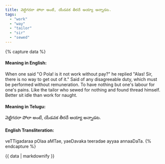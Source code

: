 ```yaml
---
title: వెట్టిగదరా పోలా అంటే, యేడవక తీరదే అయ్యా అన్నాడట.
tags:
  - "work"
  - "way"
  - "tailor"
  - "sir"
  - "sewed"
---
```


{% capture data %}
#### Meaning in English:
When one said "O Pola! is it not work without pay?" he replied "Alas! Sir, there is no way to get out of it."
Said of any disagreeable duty, which must be performed without remuneration.
To have nothing but one's labour for one's pains.
Like the tailor who sewed for nothing and found thread himself.
Better sit idle than work for naught.

#### Meaning in Telugu:
వెట్టిగదరా పోలా అంటే, యేడవక తీరదే అయ్యా అన్నాడట.

#### English Transliteration:
veTTigadaraa pOlaa aMTae, yaeDavaka teeradae ayyaa annaaDaTa.
{% endcapture %}

{{ data | markdownify }}


